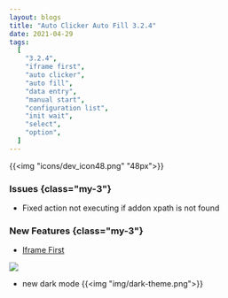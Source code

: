 ```yaml
---
layout: blogs
title: "Auto Clicker Auto Fill 3.2.4"
date: 2021-04-29
tags:
  [
    "3.2.4",
    "iframe first",
    "auto clicker",
    "auto fill",
    "data entry",
    "manual start",
    "configuration list",
    "init wait",
    "select",
    "option",
  ]
---
```


{{<img "icons/dev_icon48.png" "48px">}}


### Issues {class="my-3"}
- Fixed action not executing if addon xpath is not found

### New Features {class="my-3"}

- [Iframe First](https://getautoclicker.com/docs/3.x/action-settings/iframe-first/)
<img src="https://getautoclicker.com/docs/3.x/assets/img/iframe-first.png" class="d-block mb-2"/>

- new dark mode 
{{<img "img/dark-theme.png">}}
